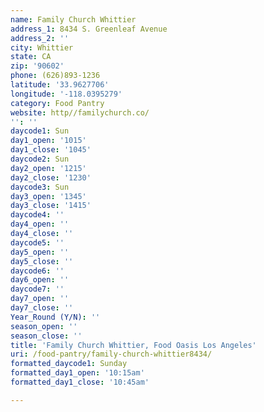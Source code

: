 ```yaml
---
name: Family Church Whittier
address_1: 8434 S. Greenleaf Avenue
address_2: ''
city: Whittier
state: CA
zip: '90602'
phone: (626)893-1236
latitude: '33.9627706'
longitude: '-118.0395279'
category: Food Pantry
website: http//familychurch.co/
'': ''
daycode1: Sun
day1_open: '1015'
day1_close: '1045'
daycode2: Sun
day2_open: '1215'
day2_close: '1230'
daycode3: Sun
day3_open: '1345'
day3_close: '1415'
daycode4: ''
day4_open: ''
day4_close: ''
daycode5: ''
day5_open: ''
day5_close: ''
daycode6: ''
day6_open: ''
daycode7: ''
day7_open: ''
day7_close: ''
Year_Round (Y/N): ''
season_open: ''
season_close: ''
title: 'Family Church Whittier, Food Oasis Los Angeles'
uri: /food-pantry/family-church-whittier8434/
formatted_daycode1: Sunday
formatted_day1_open: '10:15am'
formatted_day1_close: '10:45am'

---
```

